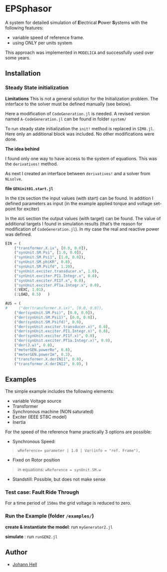 ﻿
# EPSphasor

A system for detailed simulation of **E**lectrical **P**ower **S**ystems with the following features:

* variable speed of reference frame. 
* using ONLY per units system

This approach was implemented in `MODELICA` and successfully used over some years.

## Installation

### Steady State initialization

**Limitations** This is not a general solution for the Initialization problem. The interface to the solver must be defined manually (see below).

Here a modification of `CodeGeneration.jl` is needed. A revised version named `A-CodeGeneration.jl` can be found in folder `system/`

To run steady state initialization the `init!` method is replaced in `SIM8.jl`.
Here only an additional block was included. No other modifications were done.

**The idea behind**

I found only one way to have access to the system of equations. This was the `derivatives!` method. 

As next I created an interface between `derivatives!` and a solver from `NLsolve`.

**file `GENinit01.start.jl`**

In the `EIN` section the input values (with start) can be found. In addition I defined parameters as input (in the example applied torque and voltage set-point for exciter)

In the `AUS` section the output values (with target) can be found. The value of additional targets I found in simulation results (that’s the reason for modification of `CodeGeneration.jl`). In my case the real and reactive power was defined.


```julia
EIN = (
    ("transformer.X.ix", [0.0, 0.0]),
    ("synUnit.SM.Psi", [1.0, 0.0]),
    ("synUnit.SM.Psi1", [1.0, 0.0]),
    ("synUnit.SM.phiKR", 0.0), 
    ("synUnit.SM.Psifd", 1.20), 
    ("synUnit.exciter.transducer.x", 1.0), 
    ("synUnit.exciter.PI1.Integr.x", 0.0), 
    ("synUnit.exciter.PI1f.x", 0.0), 
    ("synUnit.exciter.PT1a.Integr.x", 0.0),
    (:VEXC, 1.01),
    (:LOAD, 0.5)   )

AUS = (
#     ("der(transformer.X.ix)", [0.0, 0.0]),
    ("der(synUnit.SM.Psi)", [0.0, 0.0]),
    ("der(synUnit.SM.Psi1)", [0.0, 0.0]),
    ("der(synUnit.SM.Psifd)", 0.0),
    ("der(synUnit.exciter.transducer.x)", 0.0), 
    ("der(synUnit.exciter.PI1.Integr.x)", 0.0), 
    ("der(synUnit.exciter.PI1f.x)", 0.0), 
    ("der(synUnit.exciter.PT1a.Integr.x)", 0.0),
    ("der(J.w)", 0.0),
    ("meterGEN.powerRe", 0.8),
    ("meterGEN.powerIm", 0.3),
    ("transformer.X.derINI1", 0.0),
    ("transformer.X.derINI2", 0.0), )
```


## Examples
The simple example includes the following elements:

* variable Voltage source
* Transformer
* Synchronous machine (NON saturated)
* Exciter (IEEE ST8C model)
* Inertia

For the speed of the reference frame practically 3 options are possible:

* Synchronous Speed:
> `wReference= parameter | 1.0 | Var(info = "ref. Frame"),`

* Fixed on Rotor position
> in equations: `wReference = synUnit.SM.w`

* Standstill: Possible, but does not make sense



### Test case: Fault Ride Through

For a time period of `150ms` the grid voltage is reduced to zero.



### Run the Example (folder `/examples/`)

**create & instantiate the model**: run `myGenerator2.jl`

**simulate** : run `runGEN2.jl`

## Author

- [Johann Hell](mailto:hans.hell@gmx.at)

